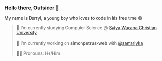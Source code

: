 ### Hello there, Outsider 👋<br>
My name is Derryl, a young boy who loves to code in his free time 😄<br>
> 🌱 I’m currently studying Computer Science @ [Satya Wacana Christian University](https://uksw.edu)<br><br>
> 🔭 I’m currently working on <strong>simonpetrus-web</strong> with [@samarlyka](https://github.com/samarlyka "Best Mentor Ever 🤩")<br><br>
> 👦🏻 Pronouns: He/Him

<!--
**CodeCrafterXY/CodeCrafterXY** is a ✨ _special_ ✨ repository because its `README.md` (this file) appears on your GitHub profile.

Here are some ideas to get you started:

- 🔭 I’m currently working on ...
- 🌱 I’m currently learning ...
- 👯 I’m looking to collaborate on ...
- 🤔 I’m looking for help with ...
- 💬 Ask me about ...
- 📫 How to reach me: ...
- 😄 Pronouns: ...
- ⚡ Fun fact: ...
-->
